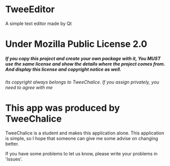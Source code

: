 # TweeEditor
A simple text editor made by Qt

# Under Mozilla Public License 2.0

#####  If you copy this project and create your own package with it, You MUST use the same license and show the details where the project comes from. And display this license and copyright notice as well.
###### Its copyright always belongs to TweeChalice.  If you assign privately, you need to agree with me


# This app was produced by TweeChalice
  
 TweeChalice is a student and makes this application alone. This application is simple, so I hope that someone can give me some advise on changing better.
 

 If you have some problems to let us know, please write your problems in 'Issues'.
  
